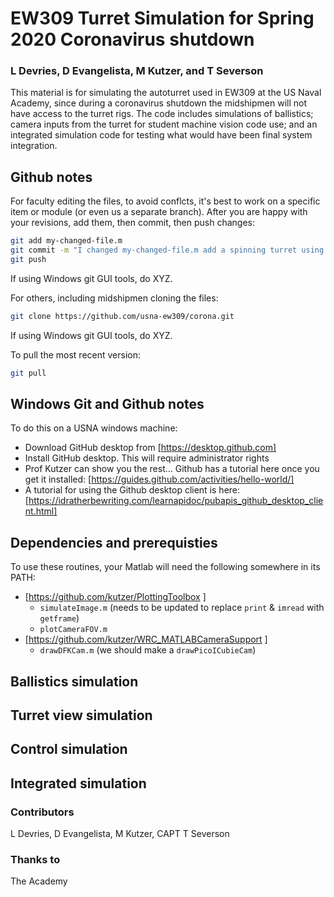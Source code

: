 # EW309 Turret Simulation for Spring 2020 Coronavirus shutdown
### L Devries, D Evangelista, M Kutzer, and T Severson
This material is for simulating the autoturret used in EW309 at the US Naval Academy, since during a coronavirus shutdown the midshipmen will not have access to the turret rigs. The code includes simulations of ballistics; camera inputs from the turret for student machine vision code use; and an integrated simulation code for testing what would have been final system integration.

## Github notes
For faculty editing the files, to avoid conflcts, it's best to work on a specific item or module (or even us a separate branch). After you are happy with your revisions, add them, then commit, then push changes:
```bash
git add my-changed-file.m
git commit -m "I changed my-changed-file.m add a spinning turret using hgtransform"
git push
```
If using Windows git GUI tools, do XYZ. 

For others, including midshipmen cloning the files:
```bash
git clone https://github.com/usna-ew309/corona.git
```
If using Windows git GUI tools, do XYZ.

To pull the most recent version:
```bash
git pull
```
## Windows Git and Github notes
To do this on a USNA windows machine:
  * Download GitHub desktop from [https://desktop.github.com]
  * Install GitHub desktop. This will require administrator rights
  * Prof Kutzer can show you the rest... Github has a tutorial here once you get it installed: [https://guides.github.com/activities/hello-world/]
  * A tutorial for using the Github desktop client is here:
[https://idratherbewriting.com/learnapidoc/pubapis_github_desktop_client.html]

## Dependencies and prerequisties
To use these routines, your Matlab will need the following somewhere in its PATH:
  * [https://github.com/kutzer/PlottingToolbox ]
    - `simulateImage.m` (needs to be updated to replace `print` & `imread` with `getframe`)
    - `plotCameraFOV.m`
  * [https://github.com/kutzer/WRC_MATLABCameraSupport ]
     - `drawDFKCam.m` (we should make a `drawPicoICubieCam`)

## Ballistics simulation
## Turret view simulation
## Control simulation
## Integrated simulation

### Contributors
L Devries, D Evangelista, M Kutzer, CAPT T Severson

### Thanks to
The Academy

